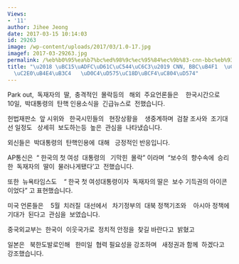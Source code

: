 ```yaml
---
Views:
- '11'
author: Jihee Jeong
date: 2017-03-15 10:14:03
id: 29263
image: /wp-content/uploads/2017/03/1.0-17.jpg
imagef: 2017-03-29263.jpg
permalink: /%eb%b0%95%ea%b7%bc%ed%98%9c%ec%95%84%ec%9b%83-cnn-bbc%eb%93%b1-%ec%a3%bc%ec%9a%94%ec%99%b8%ec%8b%a0%eb%93%a4%eb%8f%84-%ed%83%84%ed%95%b5%ec%86%8d%eb%b3%b4%ec%a0%84%ed%95%b4/
title: "\u2018 \uBC15\uADFC\uD61C\uC544\uC6C3\u2019 CNN, BBC\uB4F1  \uC8FC\uC694\uC678\
  \uC2E0\uB4E4\uB3C4   \uD0C4\uD575\uC18D\uBCF4\uC804\uD574"
---
```


Park out,  독재자의  딸,  충격적인  몰락등의   해외  주요언론들은    한국시간으로   10일,  박대통령의  탄핵 인용소식을  긴급뉴스로  전했습니다.

헌법재판소  앞 시위와   한국시민들의   현장상황을    생중계하며  검찰 조사와  조기대선 일정도   상세히  보도하는등  높은  관심을  나타냈습니다.

외신들은  박대통령의  탄핵인용에  대해   긍정적인 반응입니다.

AP통신은  “ 한국의 첫 여성  대통령의   기막힌  몰락” 이라며  “보수의  향수속에  승리한  독재자의  딸이  물러나게됐다’고  전했습니다.

또한  뉴욕타임스도    “ 한국 첫 여성대통령이자  독재자의 딸은  보수 기득권의 아이콘이었다” 고 표현했습니다.

미국 언론들은    5월  치러질  대선에서   차기정부의  대북 정책기조와    아시아 정책에  기대가  된다고  관심을  보였습니다.

중국외교부는  한국이  이웃국가로  정치적 안정을  찾길 바란다고  밝혔고

일본은   북한도발로인해   한미일  협력 필요성을 강조하며   새정권과 함께  하겠다고  강조했습니다.

&nbsp;